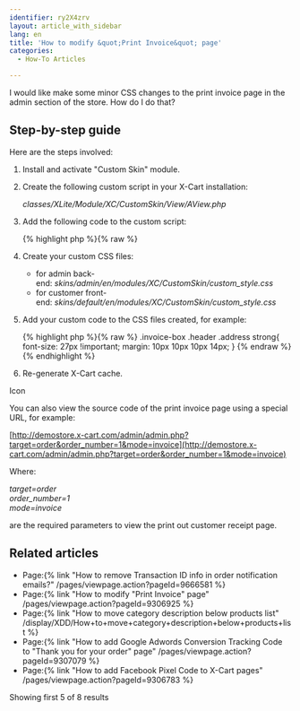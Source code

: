 ```yaml
---
identifier: ry2X4zrv
layout: article_with_sidebar
lang: en
title: 'How to modify &quot;Print Invoice&quot; page'
categories:
  - How-To Articles

---
```



I would like make some minor CSS changes to the print invoice page in the admin section of the store. How do I do that?

## Step-by-step guide

Here are the steps involved:

1.  Install and activate "Custom Skin" module.  

2.  Create the following custom script in your X-Cart installation:  

    _classes/XLite/Module/XC/CustomSkin/View/AView.php_  

3.  Add the following code to the custom script:

    {% highlight php %}{% raw %}
    <?php
    namespace XLite\Module\XC\CustomSkin\View;
    abstract class AView extends \XLite\View\AView implements \XLite\Base\IDecorator
    {
        /**
         * Return theme common files
         *
         * @param boolean $adminZone Admin zone flag OPTIONAL
         *
         * @return array
         */
        protected function getThemeFiles($adminZone = null)
        {
            $list = parent::getThemeFiles($adminZone);
            $list[static::RESOURCE_CSS][] = "modules/XC/CustomSkin/custom_style.css";
            return $list;
        }
    }
    {% endraw %}{% endhighlight %}
4.  Create your custom CSS files:  
    - for admin back-end: _skins/admin/en/modules/XC/CustomSkin/custom_style.css_  
    - for customer front-end: _skins/default/en/modules/XC/CustomSkin/custom_style.css_  

5.  Add your custom code to the CSS files created, for example:

    {% highlight php %}{% raw %}
    .invoice-box .header .address strong{
      font-size: 27px !important;
      margin: 10px 10px 10px 14px;
    }
    {% endraw %}{% endhighlight %}
6.  Re-generate X-Cart cache.  

Icon

You can also view the source code of the print invoice page using a special URL, for example:  

[http://demostore.x-cart.com/admin/admin.php?target=order&order_number=1&mode=invoice](http://demostore.x-cart.com/admin/admin.php?target=order&order_number=1&mode=invoice)  

Where:  

_target=order_  
_order_number=1_  
_mode=invoice_  

are the required parameters to view the print out customer receipt page.

## Related articles

*   Page:{% link "How to remove Transaction ID info in order notification emails?" /pages/viewpage.action?pageId=9666581 %}
*   Page:{% link "How to modify "Print Invoice" page" /pages/viewpage.action?pageId=9306925 %}
*   Page:{% link "How to move category description below products list" /display/XDD/How+to+move+category+description+below+products+list %}
*   Page:{% link "How to add Google Adwords Conversion Tracking Code to "Thank you for your order" page" /pages/viewpage.action?pageId=9307079 %}
*   Page:{% link "How to add Facebook Pixel Сode to X-Cart pages" /pages/viewpage.action?pageId=9306783 %}

Showing first 5 of 8 results